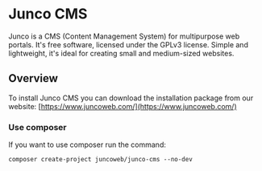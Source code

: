 # Junco CMS
Junco is a CMS (Content Management System) for multipurpose web portals. It's free software, licensed under the GPLv3 license. Simple and lightweight, it's ideal for creating small and medium-sized websites.

## Overview
To install Junco CMS you can download the installation package from our website: [https://www.juncoweb.com/](https://www.juncoweb.com/)

### Use composer
If you want to use composer run the command:
```
composer create-project juncoweb/junco-cms --no-dev
```
